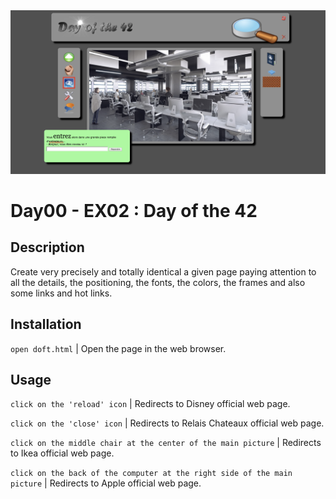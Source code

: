 <img src="../../resources/images/doft.png" width="1200">

# Day00 - EX02 : Day of the 42

## Description
Create very precisely and totally identical a given page paying attention to all the details, the positioning, the fonts, the colors, the frames and also some links and hot links.

## Installation
`open doft.html` | Open the page in the web browser.

## Usage
`click on the 'reload' icon` | Redirects to Disney official web page.

`click on the 'close' icon` | Redirects to Relais Chateaux official web page.

`click on the middle chair at the center of the main picture` | Redirects to Ikea official web page.

`click on the back of the computer at the right side of the main picture` | Redirects to Apple official web page.
